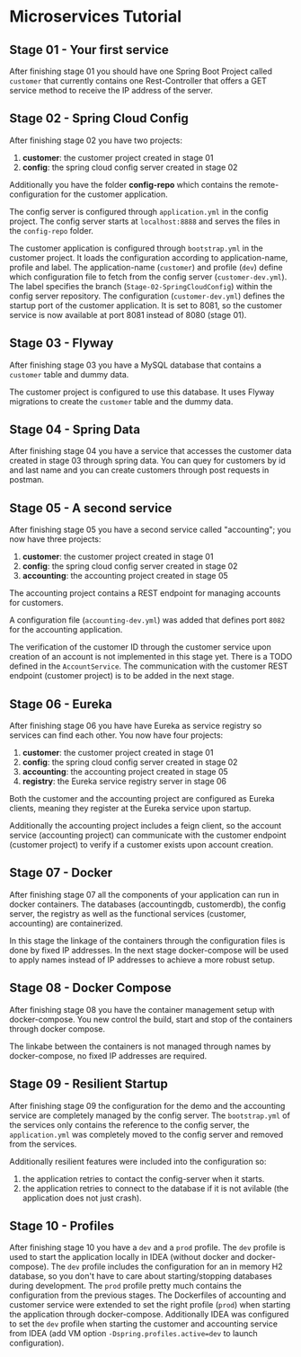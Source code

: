 # Microservices Tutorial

## Stage 01 - Your first service

After finishing stage 01 you should have one Spring Boot Project called ```customer``` that currently contains one Rest-Controller that offers a GET service method to receive the IP address of the server.

## Stage 02 - Spring Cloud Config

After finishing stage 02 you have two projects:

1. **customer**: the customer project created in stage 01
2. **config**: the spring cloud config server created in stage 02

Additionally you have the folder **config-repo** which contains the remote-configuration for the customer application.

The config server is configured through ```application.yml``` in the config project. The config server starts at ```localhost:8888``` and serves the files in the ```config-repo``` folder. 

The customer application is configured through ```bootstrap.yml``` in the customer project. It loads the configuration according to application-name, profile and label. The application-name (```customer```) and profile (```dev```) define which configuration file to fetch from the config server (```customer-dev.yml```). The label specifies the branch (```Stage-02-SpringCloudConfig```) within the config server repository.
The configuration (```customer-dev.yml```) defines the startup port of the customer application. It is set to 8081, so the customer service is now available at port 8081 instead of 8080 (stage 01).

## Stage 03 - Flyway

After finishing stage 03 you have a MySQL database that contains a ```customer``` table and dummy data.

The customer project is configured to use this database. It uses Flyway migrations to create the ```customer``` table and the dummy data.

## Stage 04 - Spring Data

After finishing stage 04 you have a service that accesses the customer data created in stage 03 through spring data. You can quey for customers by id and last name and you can create customers through post requests in postman.

## Stage 05 - A second service

After finishing stage 05 you have a second service called "accounting"; you now have three projects:


1. **customer**: the customer project created in stage 01
2. **config**: the spring cloud config server created in stage 02
3. **accounting**: the accounting project created in stage 05

The accounting project contains a REST endpoint for managing accounts for customers. 

A configuration file (```accounting-dev.yml```) was added that defines port ```8082``` for the accounting application. 

The verification of the customer ID through the customer service upon creation of an account is not implemented in this stage yet. There is a TODO defined in the ```AccountService```. The communication with the customer REST endpoint (customer project) is to be added in the next stage.

## Stage 06 - Eureka

After finishing stage 06 you have have Eureka as service registry so services can find each other. You now have four projects:

1. **customer**: the customer project created in stage 01
2. **config**: the spring cloud config server created in stage 02
3. **accounting**: the accounting project created in stage 05
4. **registry**: the Eureka service registry server in stage 06

Both the customer and the accounting project are configured as Eureka clients, meaning they register at the Eureka service upon startup. 

Additionally the accounting project includes a feign client, so the account service (accounting project) can communicate with the customer endpoint (customer project) to verify if a customer exists upon account creation.

## Stage 07 - Docker

After finishing stage 07 all the components of your application can run in docker containers. The databases (accountingdb, customerdb), the config server, the registry as well as the functional services (customer, accounting) are containerized. 

In this stage the linkage of the containers through the configuration files is done by fixed IP addresses. In the next stage docker-compose will be used to apply names instead of IP addresses to achieve a more robust setup.

## Stage 08 - Docker Compose

After finishing stage 08 you have the container management setup with docker-compose. You new control the build, start and stop of the containers through docker compose. 

The linkabe between the containers is not managed through names by docker-compose, no fixed IP addresses are required.

## Stage 09 - Resilient Startup

After finishing stage 09 the configuration for the demo and the accounting service are completely managed by the config server. The ```bootstrap.yml``` of the services only contains the reference to the config server, the ```application.yml``` was completely moved to the config server and removed from the services.

Additionally resilient features were included into the configuration so:

1. the application retries to contact the config-server when it starts.
2. the application retries to connect to the database if it is not avilable (the application does not just crash).

## Stage 10 - Profiles

After finishing stage 10 you have a ```dev``` and a ```prod``` profile. The ```dev``` profile is used to start the application locally in IDEA (without docker and docker-compose). The ```dev``` profile includes the configuration for an in memory H2 database, so you don't have to care about starting/stopping databases during development.
The ```prod``` profile pretty much contains the configuration from the previous stages. The Dockerfiles of accounting and customer service were extended to set the right profile (```prod```) when starting the application through docker-compose. Additionally IDEA was configured to set the ```dev``` profile when starting the customer and accounting service from IDEA (add VM option ```-Dspring.profiles.active=dev``` to launch configuration).
